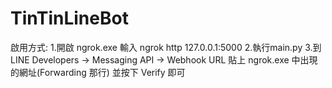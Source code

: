 # TinTinLineBot
啟用方式:
1.開啟 ngrok.exe 輸入 ngrok http 127.0.0.1:5000
2.執行main.py
3.到LINE Developers -> Messaging API -> Webhook URL 貼上 ngrok.exe 中出現的網址(Forwarding 那行) 並按下 Verify 即可
